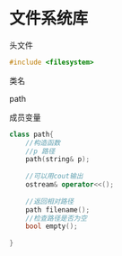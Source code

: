 # 文件系统库

头文件

```cpp
#include <filesystem>
```

类名

path

成员变量

```cpp
class path{
	//构造函数
    //p 路径
    path(string& p);
    
    //可以用cout输出
    ostream& operator<<();
    
    //返回相对路径
    path filename();
    //检查路径是否为空
    bool empty();
    
}
```

